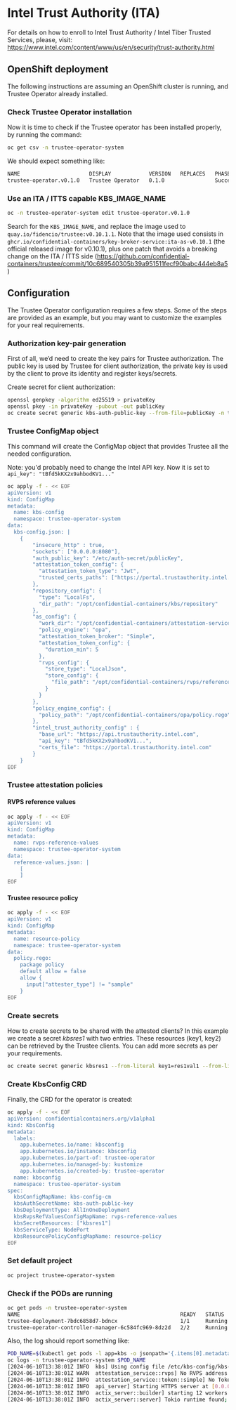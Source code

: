 # Intel Trust Authority (ITA)

For details on how to enroll to Intel Trust Authority / Intel Tiber Trusted Services, please, visit:
https://www.intel.com/content/www/us/en/security/trust-authority.html

## OpenShift deployment

The following instructions are assuming an OpenShift cluster is running, and Trustee Operator already installed.

### Check Trustee Operator installation

Now it is time to check if the Trustee operator has been installed properly, by running the command:

```bash
oc get csv -n trustee-operator-system
```

We should expect something like:

```bash
NAME                      DISPLAY            VERSION   REPLACES   PHASE
trustee-operator.v0.1.0   Trustee Operator   0.1.0                Succeeded
```

### Use an ITA / ITTS capable KBS_IMAGE_NAME

```bash
oc -n trustee-operator-system edit trustee-operator.v0.1.0 
```

Search for the `KBS_IMAGE_NAME`, and replace the image used to `quay.io/fidencio/trustee:v0.10.1.1`.
Note that the image used consists in `ghcr.io/confidential-containers/key-broker-service:ita-as-v0.10.1` (the official released image for v0.10.1), plus one patch that avoids a breaking change on the ITA / ITTS side (https://github.com/confidential-containers/trustee/commit/10c689540305b39a951511fecf90babc444eb8a5)

## Configuration

The Trustee Operator configuration requires a few steps. Some of the steps are provided as an example, but you may want to customize the examples for your real requirements.

### Authorization key-pair generation

First of all, we’d need to create the key pairs for Trustee authorization. The public key is used by Trustee for client authorization, the private key is used by the client to prove its identity and register keys/secrets.

Create secret for client authorization:

```bash
openssl genpkey -algorithm ed25519 > privateKey
openssl pkey -in privateKey -pubout -out publicKey
oc create secret generic kbs-auth-public-key --from-file=publicKey -n trustee-operator-system
```

### Trustee ConfigMap object

This command will create the ConfigMap object that provides Trustee all the needed configuration.

Note: you'd probably need to change the Intel API key. Now it is set to `api_key": "tBfd5kKX2x9ahbodKV1..."`

```bash
oc apply -f - << EOF
apiVersion: v1
kind: ConfigMap
metadata:
  name: kbs-config
  namespace: trustee-operator-system
data:
  kbs-config.json: |
    {
        "insecure_http" : true,
        "sockets": ["0.0.0.0:8080"],
        "auth_public_key": "/etc/auth-secret/publicKey",
        "attestation_token_config": {
          "attestation_token_type": "Jwt",
          "trusted_certs_paths": ["https://portal.trustauthority.intel.com"]
        },
        "repository_config": {
          "type": "LocalFs",
          "dir_path": "/opt/confidential-containers/kbs/repository"
        },
        "as_config": {
          "work_dir": "/opt/confidential-containers/attestation-service",
          "policy_engine": "opa",
          "attestation_token_broker": "Simple",
          "attestation_token_config": {
            "duration_min": 5
          },
          "rvps_config": {
            "store_type": "LocalJson",
            "store_config": {
              "file_path": "/opt/confidential-containers/rvps/reference-values/reference-values.json"
            }
          }
        },
        "policy_engine_config": {
          "policy_path": "/opt/confidential-containers/opa/policy.rego"
        },
        "intel_trust_authority_config" : {
          "base_url": "https://api.trustauthority.intel.com",
          "api_key": "tBfd5kKX2x9ahbodKV1...",
          "certs_file": "https://portal.trustauthority.intel.com"
        }
    }
EOF
```

### Trustee attestation policies

#### RVPS reference values

```bash
oc apply -f - << EOF
apiVersion: v1
kind: ConfigMap
metadata:
  name: rvps-reference-values
  namespace: trustee-operator-system
data:
  reference-values.json: |
    [
    ]
EOF
```

#### Trustee resource policy

```bash
oc apply -f - << EOF
apiVersion: v1
kind: ConfigMap
metadata:
  name: resource-policy
  namespace: trustee-operator-system
data:
  policy.rego:
    package policy
    default allow = false
    allow {
      input["attester_type"] != "sample"
    }
EOF
```

### Create secrets

How to create secrets to be shared with the attested clients?
In this example we create a secret *kbsres1* with two entries. These resources (key1, key2) can be retrieved by the Trustee clients.
You can add more secrets as per your requirements.

```bash
oc create secret generic kbsres1 --from-literal key1=res1val1 --from-literal key2=res1val2 -n trustee-operator-system
```

### Create KbsConfig CRD

Finally, the CRD for the operator is created:

```bash
oc apply -f - << EOF
apiVersion: confidentialcontainers.org/v1alpha1
kind: KbsConfig
metadata:
  labels:
    app.kubernetes.io/name: kbsconfig
    app.kubernetes.io/instance: kbsconfig
    app.kubernetes.io/part-of: trustee-operator
    app.kubernetes.io/managed-by: kustomize
    app.kubernetes.io/created-by: trustee-operator
  name: kbsconfig
  namespace: trustee-operator-system
spec:
  kbsConfigMapName: kbs-config-cm
  kbsAuthSecretName: kbs-auth-public-key
  kbsDeploymentType: AllInOneDeployment
  kbsRvpsRefValuesConfigMapName: rvps-reference-values
  kbsSecretResources: ["kbsres1"]
  kbsServiceType: NodePort
  kbsResourcePolicyConfigMapName: resource-policy
EOF
```

### Set default project

```bash
oc project trustee-operator-system
```

### Check if the PODs are running

```bash
oc get pods -n trustee-operator-system
NAME                                                   READY   STATUS    RESTARTS   AGE
trustee-deployment-7bdc6858d7-bdncx                    1/1     Running   0          69s
trustee-operator-controller-manager-6c584fc969-8dz2d   2/2     Running   0          4h7m
```

Also, the log should report something like:

```bash
POD_NAME=$(kubectl get pods -l app=kbs -o jsonpath='{.items[0].metadata.name}' -n trustee-operator-system)
oc logs -n trustee-operator-system $POD_NAME
[2024-06-10T13:38:01Z INFO  kbs] Using config file /etc/kbs-config/kbs-config.json
[2024-06-10T13:38:01Z WARN  attestation_service::rvps] No RVPS address provided and will launch a built-in rvps
[2024-06-10T13:38:01Z INFO  attestation_service::token::simple] No Token Signer key in config file, create an ephemeral key and without CA pubkey cert
[2024-06-10T13:38:01Z INFO  api_server] Starting HTTPS server at [0.0.0.0:8080]
[2024-06-10T13:38:01Z INFO  actix_server::builder] starting 12 workers
[2024-06-10T13:38:01Z INFO  actix_server::server] Tokio runtime found; starting in existing Tokio runtime
```
